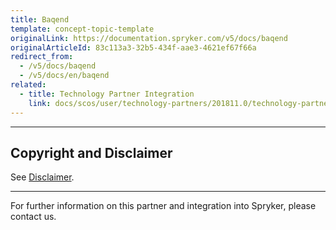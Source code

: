 ```yaml
---
title: Baqend
template: concept-topic-template
originalLink: https://documentation.spryker.com/v5/docs/baqend
originalArticleId: 83c113a3-32b5-434f-aae3-4621ef67f66a
redirect_from:
  - /v5/docs/baqend
  - /v5/docs/en/baqend
related:
  - title: Technology Partner Integration
    link: docs/scos/user/technology-partners/201811.0/technology-partner-integration.html
---
```


---

## Copyright and Disclaimer

See [Disclaimer](https://github.com/spryker/spryker-documentation).

---
For further information on this partner and integration into Spryker, please contact us.

<div class="hubspot-form js-hubspot-form" data-portal-id="2770802" data-form-id="163e11fb-e833-4638-86ae-a2ca4b929a41" id="hubspot-1"></div>

